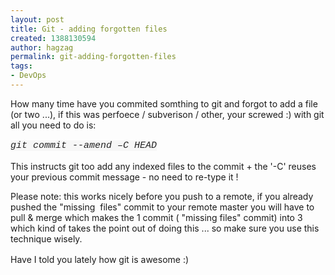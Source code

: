 ```yaml
---
layout: post
title: Git - adding forgotten files
created: 1388130594
author: hagzag
permalink: git-adding-forgotten-files
tags:
- DevOps
---
```

<p>How many time have you commited somthing to git and forgot to add a file (or two ...), if this was perfoece / subverison / other,&nbsp;your screwed :) with git all you need to do is:</p>

<p><span style="white-space: pre-wrap; background-color: rgb(247, 247, 247); color: rgb(34, 34, 34); font-family: 'Courier 10 Pitch', Courier, monospace; font-size: 15px; line-height: 21px; font-style: italic;">git commit --amend &ndash;C HEAD</span></p>

<p>This instructs git too add any indexed files to the commit + the &#39;-C&#39; reuses your previous commit message - no need to re-type it !</p>

<p>Please note: this works nicely before you push to a remote, if you already pushed the &quot;missing&nbsp; files&quot; commit to your remote master you will have to pull &amp; merge which makes the 1 commit ( &quot;missing files&quot; commit) into 3 which kind of takes the point out of doing this ... so make sure you use this technique wisely.&nbsp;</p>

<p><span style="line-height: 1.6em;">Have I told you lately how git is awesome :)</span></p>
